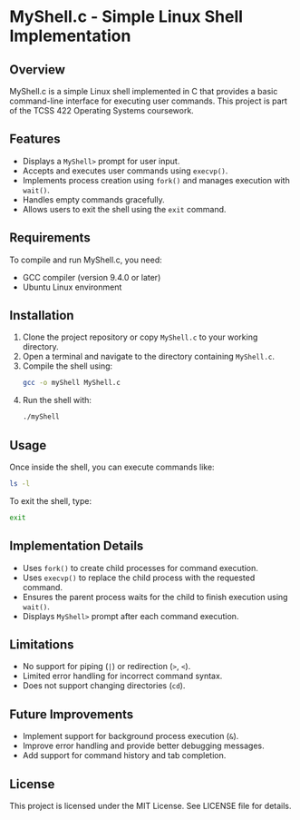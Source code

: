 # MyShell.c - Simple Linux Shell Implementation

## Overview
MyShell.c is a simple Linux shell implemented in C that provides a basic command-line interface for executing user commands. This project is part of the TCSS 422 Operating Systems coursework.

## Features
- Displays a `MyShell>` prompt for user input.
- Accepts and executes user commands using `execvp()`.
- Implements process creation using `fork()` and manages execution with `wait()`.
- Handles empty commands gracefully.
- Allows users to exit the shell using the `exit` command.

## Requirements
To compile and run MyShell.c, you need:
- GCC compiler (version 9.4.0 or later)
- Ubuntu Linux environment

## Installation
1. Clone the project repository or copy `MyShell.c` to your working directory.
2. Open a terminal and navigate to the directory containing `MyShell.c`.
3. Compile the shell using:
   ```bash
   gcc -o myShell MyShell.c
   ```
4. Run the shell with:
   ```bash
   ./myShell
   ```

## Usage
Once inside the shell, you can execute commands like:
```bash
ls -l
```
To exit the shell, type:
```bash
exit
```

## Implementation Details
- Uses `fork()` to create child processes for command execution.
- Uses `execvp()` to replace the child process with the requested command.
- Ensures the parent process waits for the child to finish execution using `wait()`.
- Displays `MyShell>` prompt after each command execution.

## Limitations
- No support for piping (`|`) or redirection (`>`, `<`).
- Limited error handling for incorrect command syntax.
- Does not support changing directories (`cd`).

## Future Improvements
- Implement support for background process execution (`&`).
- Improve error handling and provide better debugging messages.
- Add support for command history and tab completion.

## License
This project is licensed under the MIT License. See LICENSE file for details.


